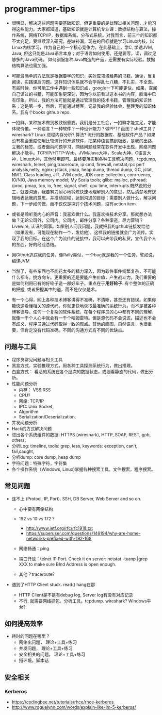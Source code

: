 # programmer-tips
* 很明显，解决这些问题需要基础知识，但更重要的是处理过相关问题，才能习得这些能力。大家都知道，基础知识就是计算机专业课：数据结构与算法，操作系统，网络TCP/IP，数据库系统，分布式系统。对我而言，前三个的知识都不太充足，要继续深入研究，差缺补漏，现在的目标就是学习Linux内核，以Linux内核学习，作为自己的一个核心竞争力。在此基础上，学C, 学透JVM, Java, 但这只能是Java语言本身；对于语言如何使用，还是要写，读，调过足够多的Java代码。 如何驯服各种Java构造的产品，还需要有实际经验。数据结构算法也需加强。
* 可能最简单的方法就是根据要学的知识，买对应领域经典的书籍，通读，反复阅读，实践课后习题。这样知识体系就不会学得乱七八糟，不扎实，不全面。有些时候，你可能工作中遇到一些知识点，google一下可能更快，如果，查阅自己读过的书籍，可能印象更深刻，因为你以前看过这本书的内容，脑海中已有印象。所以，我的方法可能就是通过管理我的技术书籍，管理我的知识体系；这是第一步，然后，可能通过博客，记录我的经验体会，整理我的知识体系。我有个books github repo.
* 一招鲜。某种技术做到极致很重要。我们是分工社会，一招鲜才能立足，才能体现价值。一种语言？一种软件？一种设计能力？做PPT? 画图？shell工具？ wireshark? Linux 进程内存分析? 算法? 流行的数据库、基础软件产品？如果没有机会重度使用比较流行的开源软件，把某种语言搞到极致，是我的出路，立我的标签。或者面向问题学习，网络问题经常在软件开发中出现，网络问题解决小能手。TCP/IP/HTTP-Web，JVM/Java大神，Scala大神，C语言大神，Linux大神，其他够用即可。最终要落实到各种工具解决问题，tcpdump, wireshark, telnet, ping,traceroute, ip cmd, firewall, netstat,rpc perf analysis,netty, nginx; jstack, jmap, heap dump, thread dump, GC, jstat, NMT, Class loading, JIT, JVM code, JDK core: collection, conrruency, IO/NIO, Java memory model; My Scala tools; glibc: malloc, pthread; /proc, pmap, top, io, free, signal, shell, cpu time, interrupts.既然说的分工，就要沟通，我要努力耐心地锻炼快速地理解别人的意思，然后清楚地有逻辑地表达我的意思，并推动进程，达到沟通的目标：需要别人做什么，解决问题，下一步如何做，而不仅仅是探讨个技术问题，没有action item.
* 或者是聆听我内心的声音：我喜欢做什么。我喜欢搞技术分享。那就想办法做？无论公司外，公司内。公司内，邮件分享？各种渠道，尽力营销？Livewire, 认识的同事。如果别人问我问题，我就把我的github链接发给他（如果没有，可能现在制作一个，发给他)，这样我的链接就会广为流传。实现了我的目标。在这个广为流传的链接中，我可以夹带我的私货，宣传我个人的东西，好的经验总结。
* 用Github追踪我的任务，像Rally类似，一个bug就是我的一个任务。譬如说，编译JVM

* 当然了，有些东西也不能花太多的精力深入，因为软件事件纷繁复杂，不可能什么都专。挑方向专。更重要的还是要能产生价值，产生战斗力。我们重要的是如何利用已有的好轮子造一部好车子。重点在于**用好轮子**. 有个整体的正确的把握, 或者把握其中的道，而不是仅仅是术。
* 有一个心得，网上各种技术博客讲得不准确，不清晰，甚至还有错误。如果你能快速看懂相关的源代码，你就更快地获取最准确的系统行为。而不是被各种博客误导。任何一个复杂的软件系统，在每个程序员的心中都有不同的理解，就像一千个人心中就会有一千个哈姆雷特。但是源代码不会说谎，描述也不会有歧义，程序员通过代码取得一致的观点。其他的画图，自然语言，也很重要，但肯定没有代码准确。不同的沟通方式有不同的优缺点。

## 问题与工具
* 程序员常见问题与相关工具
* 黑盒方式，实验推理方式，用各种工具探测系统行为，做出推理。
* 白盒方式： 看活的系统在各个层次的数据状态，或则看静态的代码，做出分析。
* 性能问题分析
  * 内存： VSS,RSS
  * CPU?
  * 网络: TCP/IP
  * IPC: Unix Socket,
  * Algorithm
  * Serialization/Deserialization.
* 并发问题分析
* Hack的方式解决问题
* 进出各个系统组件的数据: HTTPS (wireshark), HTTP, SOAP, REST, gpb, others.
* 分析Log: timeline, tools: grep, less, keywords: exception, can't, fail,caught,
* 分析dump: core dump, heap dump
* 字符问题：特殊字符，字符集
* 各个操作系统（Windows, Linux)掌握各种搜索工具，文件搜索，程序搜索。

## 常见问题
* 连不上 (Protocl, IP, Port). SSH, DB Server, Web Server and so on.
    * 心中要有网络结构
     * 192 vs 10 vs 172 ?
        * http://www.ietf.org/rfc/rfc1918.txt
        * https://superuser.com/questions/146194/why-are-home-networks-prefixed-with-192-168
     
    * 网络畅通：ping <IP>
    * 端口开放：telnet IP Port.  Check it on server: netstat -tuanp |grep XXX to make sure BInd Address is open enough.
    * 其他？traceroute?
 
* 遇到了HTTP  Client  stuck. read() hang在那
  * HTTP Client是不是有debug log, Server log有没有对应记录
  * 不行, 就需要网络抓包，分析工具。tcpdump.  wireshark? Windows平台?

##  如何提高效率
* 耗时的问题在哪里？
   * 网络出问题， 理论+工具+练习
   * 并发问题， 理论+工具+练习
   * 安全相关的问题， 理论+工具+练习
   * 搭环境，脚本话

## 安全相关
### Kerberos
 * https://codingbee.net/tutorials/rhce/rhce-kerberos
 * http://www.roguelynn.com/words/explain-like-im-5-kerberos/
